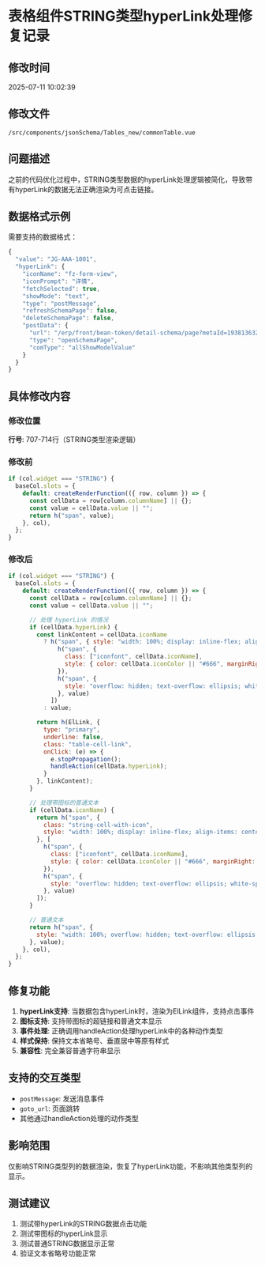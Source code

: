 # 表格组件STRING类型hyperLink处理修复记录

## 修改时间
2025-07-11 10:02:39

## 修改文件
`/src/components/jsonSchema/Tables_new/commonTable.vue`

## 问题描述
之前的代码优化过程中，STRING类型数据的hyperLink处理逻辑被简化，导致带有hyperLink的数据无法正确渲染为可点击链接。

## 数据格式示例
需要支持的数据格式：
```javascript
{
  "value": "JG-AAA-1001",
  "hyperLink": {
    "iconName": "fz-form-view",
    "iconPrompt": "详情",
    "fetchSelected": true,
    "showMode": "text",
    "type": "postMessage",
    "refreshSchemaPage": false,
    "deleteSchemaPage": false,
    "postData": {
      "url": "/erp/front/bean-token/detail-schema/page?metaId=1938136327744786432&formType=FOO_BEAN&id=1943126620688748544",
      "type": "openSchemaPage",
      "comType": "allShowModelValue"
    }
  }
}
```

## 具体修改内容

### 修改位置
**行号**: 707-714行（STRING类型渲染逻辑）

### 修改前
```javascript
if (col.widget === "STRING") {
  baseCol.slots = {
    default: createRenderFunction(({ row, column }) => {
      const cellData = row[column.columnName] || {};
      const value = cellData.value || "";
      return h("span", value);
    }, col),
  };
}
```

### 修改后
```javascript
if (col.widget === "STRING") {
  baseCol.slots = {
    default: createRenderFunction(({ row, column }) => {
      const cellData = row[column.columnName] || {};
      const value = cellData.value || "";

      // 处理 hyperLink 的情况
      if (cellData.hyperLink) {
        const linkContent = cellData.iconName
          ? h("span", { style: "width: 100%; display: inline-flex; align-items: center;" }, [
              h("span", {
                class: ["iconfont", cellData.iconName],
                style: { color: cellData.iconColor || "#666", marginRight: "6px", flexShrink: "0" }
              }),
              h("span", {
                style: "overflow: hidden; text-overflow: ellipsis; white-space: nowrap; min-width: 0; flex: 1;"
              }, value)
            ])
          : value;

        return h(ElLink, {
          type: "primary",
          underline: false,
          class: "table-cell-link",
          onClick: (e) => {
            e.stopPropagation();
            handleAction(cellData.hyperLink);
          }
        }, linkContent);
      }

      // 处理带图标的普通文本
      if (cellData.iconName) {
        return h("span", {
          class: "string-cell-with-icon",
          style: "width: 100%; display: inline-flex; align-items: center;"
        }, [
          h("span", {
            class: ["iconfont", cellData.iconName],
            style: { color: cellData.iconColor || "#666", marginRight: "6px", flexShrink: "0" }
          }),
          h("span", {
            style: "overflow: hidden; text-overflow: ellipsis; white-space: nowrap; min-width: 0; flex: 1;"
          }, value)
        ]);
      }

      // 普通文本
      return h("span", {
        style: "width: 100%; overflow: hidden; text-overflow: ellipsis; white-space: nowrap; display: inline-block; vertical-align: middle; line-height: 40px;"
      }, value);
    }, col),
  };
}
```

## 修复功能
1. **hyperLink支持**: 当数据包含hyperLink时，渲染为ElLink组件，支持点击事件
2. **图标支持**: 支持带图标的超链接和普通文本显示
3. **事件处理**: 正确调用handleAction处理hyperLink中的各种动作类型
4. **样式保持**: 保持文本省略号、垂直居中等原有样式
5. **兼容性**: 完全兼容普通字符串显示

## 支持的交互类型
- `postMessage`: 发送消息事件
- `goto_url`: 页面跳转
- 其他通过handleAction处理的动作类型

## 影响范围
仅影响STRING类型列的数据渲染，恢复了hyperLink功能，不影响其他类型列的显示。

## 测试建议
1. 测试带hyperLink的STRING数据点击功能
2. 测试带图标的hyperLink显示
3. 测试普通STRING数据显示正常
4. 验证文本省略号功能正常